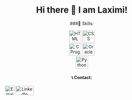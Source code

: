 <div align="center">

# Hi there 👋 I am Laximi!

###🌱 Skills:

<div>
  <img src="https://upload.wikimedia.org/wikipedia/commons/6/61/HTML5_logo_and_wordmark.svg" alt="HTML" width="40" height="40">
  <img src="https://upload.wikimedia.org/wikipedia/commons/d/d5/CSS3_logo_and_wordmark.svg" alt="CSS" width="40" height="40">
</div>
<div>
  <img src="https://upload.wikimedia.org/wikipedia/commons/1/19/C_Logo.png" alt="C Programming" width="40" height="40">
  <img src="https://upload.wikimedia.org/wikipedia/commons/5/50/Oracle_logo.svg" alt="Oracle Database" width="40" height="40">
</div>
<div>
  <img src="https://upload.wikimedia.org/wikipedia/commons/c/c3/Python-logo-notext.svg" alt="Python" width="40" height="40">
</div>

#### 📞 Contact:

<div style="display: flex; align-items: center;">
  <a href="mailto:tlaximi11@gmail.com">
    <img src="https://upload.wikimedia.org/wikipedia/commons/4/4e/Gmail_Icon.png" alt="Email" width="30" height="30">
  </a> &nbsp;
 
  <a href="https://www.linkedin.com/feed/">
    <img src="https://upload.wikimedia.org/wikipedia/commons/0/01/LinkedIn_Logo.svg" alt="LinkedIn" width="60" height="30">
  </a>
</div>

</div>
